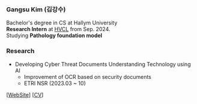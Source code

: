 ### Gangsu Kim (김강수)
Bachelor's degree in CS at Hallym University  
**Research Intern** at [HVCL](http://hvcl.korea.ac.kr/) from Sep. 2024.  
Studying **Pathology foundation model**

### Research
 - Developing Cyber Threat Documents Understanding Technology using AI
    - Improvement of OCR based on security documents
    - ETRI NSR (2023.03 ~ 10)
  
 [[WebSite](http://gangsu.kim/)] [[CV](http://gangsu.kim/CV/)]
<!--
### 🏆 Awards
🥉 Astronomy & Space AI Competition, KAIST-KASI ***3rd place***  
🥉 Hallym Univ. 2023 SW Week Hallym AI Competition ***3rd place***  
🥈 [2023 SW UNIV. co-hackathon](https://github.com/Hackerthon-TAXX) ***2nd place (Director of IITP Award)***   
🥇 [Hallym Univ. 2022 Spring Capston Design Contest](https://github.com/GangsuKim/2022-1_capstone_design) ***1st place***  
🥇 Hallym Univ. 2022 Department of Software. IDEA Part competition ***1st place***   
🥉 Hallym Univ. 2022 SW Week Future Technology Patent Idea Contest ***3rd place***  
🥇 [Hallym Univ. 2021 SW Week GitHub Resume Contest Hackathon](https://github.com/GangsuKim/RESUME) ***1st place***  
🥈 Hallym Univ. 2021 SW Week UI/UX Design Contest ***2nd place***  

### 🧑‍🤝‍🧑 Undergraduate Association
**2023** 37th Undergraduate Association '**CATCH**' at Hallym University     
**2022** 4th President of major in SmartIoT student council '**IEUM**' at Hallym University  
**2021** 3rd major in SmartIoT student council '**BOOST**' at Hallym University  
**2020** 2nd major in SmartIoT student council '**ULIM**' at Hallym University   

[![Hits](https://hits.seeyoufarm.com/api/count/incr/badge.svg?url=https%3A%2F%2Fgithub.com%2FGangsuKim&count_bg=%234A2BC0&title_bg=%23555555&icon=&icon_color=%23E7E7E7&title=hits&edge_flat=false)](https://hits.seeyoufarm.com)
-->
